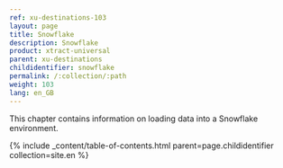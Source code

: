 ```yaml
---
ref: xu-destinations-103
layout: page
title: Snowflake
description: Snowflake
product: xtract-universal
parent: xu-destinations
childidentifier: snowflake
permalink: /:collection/:path
weight: 103
lang: en_GB
---
```


This chapter contains information on loading data into a Snowflake environment.

{% include _content/table-of-contents.html parent=page.childidentifier collection=site.en %}